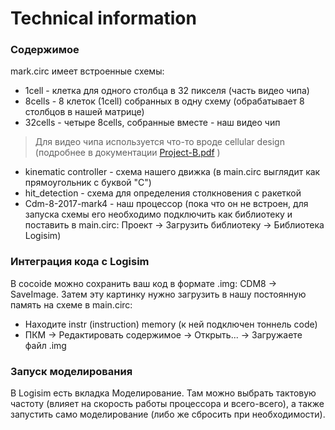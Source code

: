 # Technical information

### Содержимое
mark.circ имеет встроенные схемы:
+ 1cell  - клетка для одного столбца в 32 пикселя (часть видео чипа)
+ 8cells - 8 клеток (1cell) собранных в одну схему (обрабатывает 8 столбцов в нашей матрице)
+ 32cells - четыре 8cells, собранные вместе - наш видео чип
> Для видео чипа используется что-то вроде cellular design 
> (подробнее в документации [Project-B.pdf](https://github.com/lnkpv/TV-Tennis-DP/blob/main/Project-B.pdf) )
+ kinematic controller - схема нашего движка (в main.circ выглядит как прямоугольник с буквой "C")
+ hit_detection - схема для определения столкновения с ракеткой
+ Cdm-8-2017-mark4 - наш процессор (пока что он не встроен, для запуска схемы его необходимо подключить как библиотеку и поставить в main.circ: Проект -> Загрузить библиотеку -> Библиотека Logisim)

### Интеграция кода с Logisim
В cocoide можно сохранить ваш код в формате .img: CDM8 -> SaveImage.
Затем эту картинку нужно загрузить в нашу постоянную память на схеме в main.circ:
+ Находите instr (instruction) memory (к ней подключен тоннель code)
+ ПКМ -> Редактировать содержимое -> Открыть... -> Загружаете файл .img

### Запуск моделирования
В Logisim есть вкладка Моделирование.
Там можно выбрать тактовую частоту (влияет на скорость работы процессора и всего-всего), а также запустить само моделирование (либо же сбросить при необходимости).